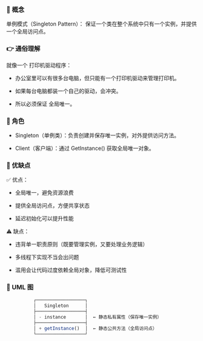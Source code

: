 ### 🔹 概念

单例模式（Singleton Pattern）：
保证一个类在整个系统中只有一个实例，并提供一个全局访问点。

### 👉 通俗理解

就像一个 打印机驱动程序：

* 办公室里可以有很多台电脑，但只能有一个打印机驱动来管理打印机。

* 如果每台电脑都装一个自己的驱动，会冲突。

* 所以必须保证 全局唯一。

### 🔹 角色

* Singleton（单例类）：负责创建并保存唯一实例，对外提供访问方法。

* Client（客户端）：通过 GetInstance() 获取全局唯一对象。

### 🔹 优缺点

✅ 优点：

* 全局唯一，避免资源浪费

* 提供全局访问点，方便共享状态

* 延迟初始化可以提升性能

⚠️ 缺点：

* 违背单一职责原则（既要管理实例，又要处理业务逻辑）

* 多线程下实现不当会出问题

* 滥用会让代码过度依赖全局对象，降低可测试性

### 🔹 UML 图

```javascript
          ┌──────────────────┐
          │   Singleton      │
          ├──────────────────┤
          │ - instance       │  ← 静态私有属性（保存唯一实例）
          ├──────────────────┤
          │ + getInstance()  │  ← 静态公共方法（全局访问点）
          └──────────────────┘
```